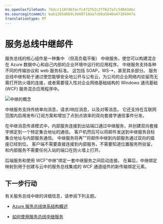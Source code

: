 ```yaml
---
ms.openlocfilehash: 7bdcc118f46facfc472f52c2ff627afc5d843dbc
ms.sourcegitcommit: bab1265d669c3e6871daa7cb8a5640a47104947a
translationtype: MT
---
```

<properties
    pageTitle="服务总线中继邮件"
    description="服务总线中继的概述。"
    services="service-bus"
    documentationCenter=".net"
    authors="sethmanheim"
    manager="timlt"
    editor=""/>

<tags
    ms.service="service-bus"
    ms.workload="tbd"
    ms.tgt_pltfrm="na"
    ms.devlang="multiple"
    ms.topic="article"
    ms.date="06/04/2015"
    ms.author="sethm"/>


# 服务总线中继邮件

服务总线的核心组件是一种集中 （但高负载平衡） 中继服务，使您可以构建混合在 Azure 数据中心和自己内部的企业环境中运行的应用程序。  中继服务支持各种不同的传输协议和 web 服务标准。 这包括 SOAP，WS-*，甚至其余部分。 服务总线中继有助于通过使您能够安全地公开与公有云，为公司的企业网络内驻留而无需打开防火墙的连接，或者需要侵入性对企业网络基础结构的 Windows 通讯基础 (WCF) 服务混合应用程序中。 

![中继的概念](./media/service-bus-relay-overview/sb-relay-01.png)

中继服务支持传统单向消息，请求/响应消息，以及对等消息。 它还支持在互联网范围内启用发布/订阅方案和增加了点到点效率的双向套接字通信事件分发。 

在中继消息传递模式中，内部服务连接到出站端口通过中继服务，并创建双向套接字绑定到一个特定集合地址的通信。 客户机然后可以将邮件发送到中继服务目标集合地址与内部服务通信。 中继服务将再""将邮件中继到内部服务通过双向的插座已经到位。 客户端不需要直接连接到内部服务，不需要知道位置服务所驻留，和内部服务不需要任何入站的端口在防火墙上打开。

后端服务和使用 WCF"中继"绑定一套中继服务之间启动连接。 在幕后，中继绑定映射到用于创建与云中的服务总线集成的 WCF 通道组件的新传输绑定元素。 

## 下一步行动

有关服务总线中继的详细信息，请参阅下列主题。

- [Azure 服务总线体系结构概述](fundamentals-service-bus-hybrid-solutions.md)

- [如何使用服务总线中继服务](service-bus-dotnet-how-to-use-relay.md)

 